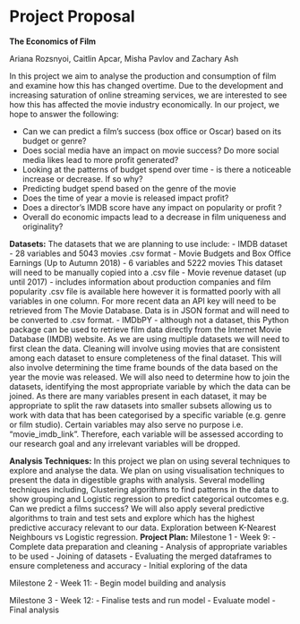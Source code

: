 Project Proposal
===

**The Economics of Film**

Ariana Rozsnyoi, Caitlin Apcar, Misha Pavlov and Zachary Ash

In this project we aim to analyse the production and consumption of film and examine how this has changed overtime. Due to the development and increasing saturation of online streaming services, we are interested to see how this has affected the movie industry economically. 
In our project, we hope to answer the following:
- Can we can predict a film’s success (box office or Oscar) based on its budget or genre?
- Does social media have an impact on movie success? Do more social media likes lead to more profit generated?
- Looking at the patterns of budget spend over time - is there a noticeable increase or decrease. If so why?
- Predicting budget spend based on the genre of the movie
- Does the time of year a movie is released impact profit?
- Does a director’s IMDB score have any impact on popularity or profit ?
- Overall do economic impacts lead to a decrease in film uniqueness and originality?

**Datasets:**
The datasets that we are planning to use include: 
    - IMDB dataset - 28 variables and 5043 movies
        .csv format
    - Movie Budgets and Box Office Earnings (Up to Autumn 2018) - 6 variables and 5222 movies
        This dataset will need to be manually copied into a .csv file
    - Movie revenue dataset  (up until 2017) - includes information about production companies and film popularity
        .csv file is available here however it is formatted poorly with all variables in one column. 
        For more recent data an API key will need to be retrieved from The Movie Database. Data is in JSON format and will need to be converted to .csv format.
    - IMDbPY - although not a dataset, this Python package can be used to retrieve film data directly from the Internet Movie Database (IMDB) website. 
As we are using multiple datasets we will need to first clean the data. Cleaning will involve using movies that are consistent among each dataset to ensure completeness of the final dataset. This will also involve determining the time frame bounds of the data based on the year the movie was released. 
We will also need to determine how to join the datasets, identifying the most appropriate variable by which the data can be joined. As there are many variables present in each dataset, it may be appropriate to split the raw datasets into smaller subsets allowing us to work with data that has been categorised by a specific variable (e.g. genre or film studio). Certain variables may also serve no purpose i.e. “movie_imdb_link”. Therefore, each variable will be assessed according to our research goal and any irrelevant variables will be dropped.

**Analysis Techniques:**
In this project we plan on using several techniques to explore and analyse the data. We plan on using visualisation techniques to present the data in digestible graphs with analysis. Several modelling techniques including, Clustering algorithms to find patterns in the data to show grouping and Logistic regression to predict categorical outcomes e.g. Can we predict a films success? We will also apply several predictive algorithms to train and test sets and explore which has the highest predictive accuracy relevant to our data. Exploration between K-Nearest Neighbours vs Logistic regression.
**Project Plan:**
Milestone 1 - Week 9: 
    - Complete data preparation and cleaning
    - Analysis of appropriate variables to be used 
    - Joining of datasets
    - Evaluating the merged dataframes to ensure completeness and accuracy 
    - Initial exploring of the data
    
Milestone 2 - Week 11: 
    - Begin model building and analysis
    
Milestone 3 - Week 12: 
    - Finalise tests and run model
    - Evaluate model
    - Final analysis 